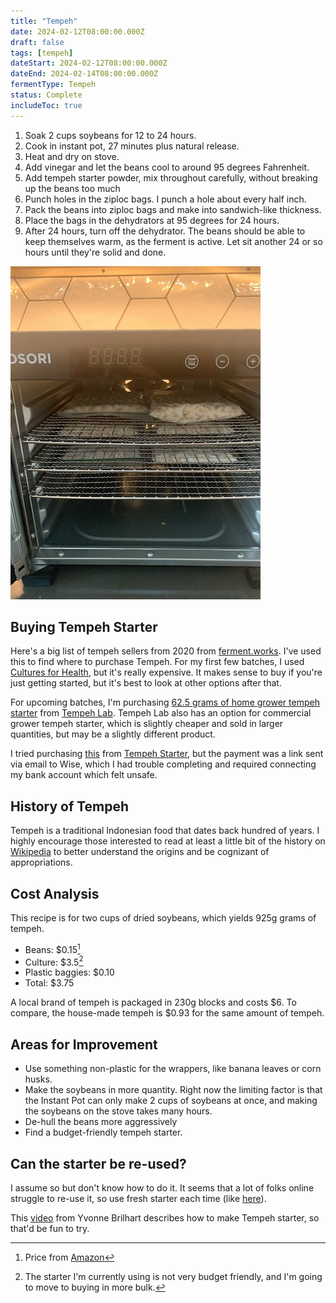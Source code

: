 ```yaml
---
title: "Tempeh"
date: 2024-02-12T08:00:00.000Z
draft: false
tags: [tempeh]
dateStart: 2024-02-12T08:00:00.000Z
dateEnd: 2024-02-14T08:00:00.000Z
fermentType: Tempeh
status: Complete
includeToc: true
---
```


1. Soak 2 cups soybeans for 12 to 24 hours.
2. Cook in instant pot, 27 minutes plus natural release.
3. Heat and dry on stove.
4. Add vinegar and let the beans cool to around 95 degrees Fahrenheit.
5. Add tempeh starter powder, mix throughout carefully, without breaking up the beans too much
6. Punch holes in the ziploc bags. I punch a hole about every half inch.
7. Pack the beans into ziploc bags and make into sandwich-like thickness.
8. Place the bags in the dehydrators at 95 degrees for 24 hours.
9. After 24 hours, turn off the dehydrator. The beans should be able to keep themselves warm, as the ferment is active. Let sit another 24 or so hours until they're solid and done.

![Finished Tempeh on shelves in the dehydrator](../../assets/2024-12-tempeh.jpg)

## Buying Tempeh Starter

Here's a big list of tempeh sellers from 2020 from [ferment.works](https://ferment.works/blog/2020/6/29/where-do-i-find-tempeh-starter-culture).
I've used this to find where to purchase Tempeh. For my first few batches, I used [Cultures for Health](https://culturesforhealth.com/), but it's really expensive. It makes sense to buy if you're just getting started, but it's best to look at other options after that.

For upcoming batches, I'm purchasing [62.5 grams of home grower tempeh starter](https://tempehlab.com/the-tempeh-lab-summertown-tn/tempeh-lab-starters/) from [Tempeh Lab](https://tempehlab.org/). Tempeh Lab also has an option for commercial grower tempeh starter, which is slightly cheaper and sold in larger quantities, but may be a slightly different product.

I tried purchasing [this](https://www.tempehstarter.com/zencart/index.php?main_page=product_info&cPath=1&products_id=1&zenid=j420h0qijr4ij5ln03848bpij2)
from [Tempeh Starter](https://www.tempehstarter.com/), but the payment was a link sent via email to Wise, which I had trouble completing and required connecting my bank account which felt unsafe.

## History of Tempeh

Tempeh is a traditional Indonesian food that dates back hundred of years. I highly encourage those interested to read at least a little bit of the history on [Wikipedia](https://en.wikipedia.org/wiki/Tempeh) to better understand the origins and be cognizant of appropriations.

## Cost Analysis

This recipe is for two cups of dried soybeans, which yields 925g grams of tempeh.

- Beans: $0.15[^1]
- Culture: $3.5[^2]
- Plastic baggies: $0.10
- Total: $3.75

A local brand of tempeh is packaged in 230g blocks and costs $6.
To compare, the house-made tempeh is $0.93 for the same amount of tempeh.

## Areas for Improvement

- Use something non-plastic for the wrappers, like banana leaves or corn husks.
- Make the soybeans in more quantity. Right now the limiting factor is that the Instant Pot can only make 2 cups of soybeans at once, and making the soybeans on the stove takes many hours.
- De-hull the beans more aggressively
- Find a budget-friendly tempeh starter.

## Can the starter be re-used?

I assume so but don't know how to do it. It seems that a lot of folks online struggle to re-use it, so use fresh starter each time (like [here](https://ferment.works/blog/2020/6/29/where-do-i-find-tempeh-starter-culture)).

This [video](https://www.youtube.com/watch?v=xUYRLg41VpA) from Yvonne Brilhart describes how to make Tempeh starter, so that'd be fun to try.

[^1]: Price from [Amazon](https://www.amazon.com/Soymerica-Non-GMO-Soybeans-Identity-Preserved/dp/B0763GC8SB?crid=RE14YQSNJYW4&keywords=soy+beans+dry&qid=1707888612&sprefix=soy+beans,aps,133&sr=8-4)
[^2]: The starter I'm currently using is not very budget friendly, and I'm going to move to buying in more bulk.
